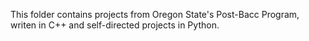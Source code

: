 This folder contains projects from Oregon State's Post-Bacc Program, writen in C++ and self-directed projects in Python.
